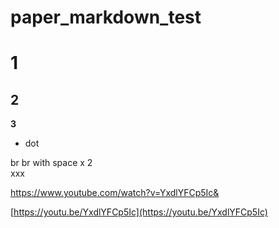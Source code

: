 # paper_markdown_test

# 1
## 2

**3**

- dot

br
br with space x 2  
xxx




https://www.youtube.com/watch?v=YxdlYFCp5Ic&


[https://youtu.be/YxdlYFCp5Ic](https://youtu.be/YxdlYFCp5Ic)

